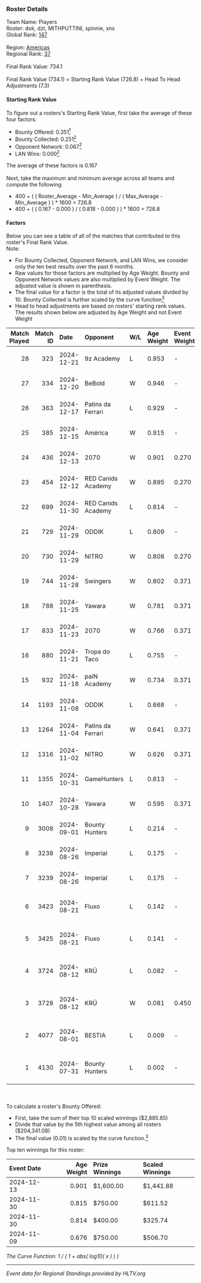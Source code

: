 ### Roster Details<br />
Team Name: Players<br />
Roster: dok, dzt, MITHPUTTINI, spinnie, xns<br />
Global Rank: [147](../../standings_global_2025_01_27.md)<br />
<br />
Region: [Americas]( ../../standings_americas_2025_01_27.md)<br />
Regional Rank: [37]( ../../standings_americas_2025_01_27.md)<br />
<br />
Final Rank Value:  734.1<br />
<br />
Final Rank Value (734.1) = Starting Rank Value (726.8) + Head To Head Adjustments (7.3)<br />

#### Starting Rank Value<br />
To figure out a rosters's Starting Rank Value, first take the average of these four factors:<br />
- Bounty Offered: 0.351[<sup>1</sup>](#table2)
- Bounty Collected: 0.251[<sup>2</sup>](#table1)
- Opponent Network: 0.067[<sup>2</sup>](#table1)
- LAN Wins: 0.000[<sup>2</sup>](#table1)

The average of these factors is 0.167<br />
<br />
Next, take the maximum and minimum average across all teams and compute the following:<br />
- 400 + ( ( Roster_Average - Min_Average ) / ( Max_Average - Min_Average ) ) * 1600 = 726.8
- 400 + ( ( 0.167 - 0.000 ) / ( 0.818 - 0.000 ) ) * 1600 = 726.8


#### Factors<br />
Below you can see a table of all of the matches that contributed to this roster's Final Rank Value.<br />
Note:<br />

- For Bounty Collected, Opponent Network, and LAN Wins, we consider only the ten best results over the past 6 months.
- Raw values for those factors are multiplied by Age Weight. Bounty and Opponent Network values are also multiplied by Event Weight. The adjusted value is shown in parenthesis.
- The final value for a factor is the total of its adjusted values divided by 10. Bounty Collected is further scaled by the curve function[<sup>3</sup>](#curveFunction)
- Head to head adjustments are based on rosters' starting rank values. The results shown below are adjusted by Age Weight and not Event Weight
<span id="table1"></span><br />


| Match Played | Match ID | Date       | Opponent           | W/L | Age Weight | Event Weight | Bounty Collected | Opponent Network | LAN Wins  | H2H Adj. | Roster                                |
| -: | -: | :- | :- | :- | :- | :- | :- | :- | :- | -: | :- |
|           28 |      323 | 2024-12-21 | 9z Academy         | L   | 0.953      | -            | -                | -                | -         |   -22.63 | dok, dzt, MITHPUTTINI, spinnie, xns   |
|           27 |      334 | 2024-12-20 | BeBold             | W   | 0.946      | -            | -                | -                | 0 (0.000) |     5.42 | dok, dzt, MITHPUTTINI, spinnie, xns   |
|           26 |      363 | 2024-12-17 | Patins da Ferrari  | L   | 0.929      | -            | -                | -                | -         |   -23.10 | dok, dzt, MITHPUTTINI, spinnie, xns   |
|           25 |      385 | 2024-12-15 | América            | W   | 0.915      | -            | -                | -                | 0 (0.000) |     3.09 | dok, dzt, MITHPUTTINI, spinnie, xns   |
|           24 |      436 | 2024-12-13 | 2070               | W   | 0.901      | 0.270        | 0.003 (0.001)    | 0.230 (0.056)    | 0 (0.000) |    10.70 | dok, dzt, MITHPUTTINI, spinnie, xns   |
|           23 |      454 | 2024-12-12 | RED Canids Academy | W   | 0.895      | 0.270        | 0.013 (0.003)    | 0.126 (0.030)    | 0 (0.000) |    11.56 | dok, dzt, MITHPUTTINI, spinnie, xns   |
|           22 |      699 | 2024-11-30 | RED Canids Academy | L   | 0.814      | -            | -                | -                | -         |   -15.41 | dok, dzt, MITHPUTTINI, spinnie, xns   |
|           21 |      729 | 2024-11-29 | ODDIK              | L   | 0.809      | -            | -                | -                | -         |    -8.11 | dok, dzt, MITHPUTTINI, spinnie, xns   |
|           20 |      730 | 2024-11-29 | NITRO              | W   | 0.808      | 0.270        | 0.003 (0.001)    | 0.309 (0.068)    | 0 (0.000) |    10.57 | dok, dzt, MITHPUTTINI, spinnie, xns   |
|           19 |      744 | 2024-11-28 | Swingers           | W   | 0.802      | 0.371        | 0.003 (0.001)    | 0.357 (0.106)    | 0 (0.000) |    14.66 | dok, dzt, MITHPUTTINI, spinnie, xns   |
|           18 |      788 | 2024-11-25 | Yawara             | W   | 0.781      | 0.371        | 0.005 (0.002)    | 0.386 (0.112)    | 0 (0.000) |    11.98 | dok, dzt, MITHPUTTINI, spinnie, xns   |
|           17 |      833 | 2024-11-23 | 2070               | W   | 0.766      | 0.371        | 0.003 (0.001)    | 0.230 (0.065)    | 0 (0.000) |     9.32 | dok, dzt, MITHPUTTINI, spinnie, xns   |
|           16 |      880 | 2024-11-21 | Tropa do Taco      | L   | 0.755      | -            | -                | -                | -         |    -8.84 | dok, dzt, MITHPUTTINI, spinnie, xns   |
|           15 |      932 | 2024-11-18 | paiN Academy       | W   | 0.734      | 0.371        | -                | 0.120 (0.033)    | 0 (0.000) |     3.03 | dok, dzt, MITHPUTTINI, spinnie, xns   |
|           14 |     1193 | 2024-11-08 | ODDIK              | L   | 0.668      | -            | -                | -                | -         |    -5.72 | dok, dzt, MITHPUTTINI, spinnie, xns   |
|           13 |     1264 | 2024-11-04 | Patins da Ferrari  | W   | 0.641      | 0.371        | 0.001 (0.000)    | 0.176 (0.042)    | 0 (0.000) |     7.78 | dok, dzt, MITHPUTTINI, spinnie, xns   |
|           12 |     1316 | 2024-11-02 | NITRO              | W   | 0.626      | 0.371        | 0.003 (0.001)    | 0.309 (0.072)    | -         |     8.48 | dok, dzt, MITHPUTTINI, spinnie, xns   |
|           11 |     1355 | 2024-10-31 | GameHunters        | L   | 0.613      | -            | -                | -                | -         |    -9.22 | dok, dzt, MITHPUTTINI, spinnie, xns   |
|           10 |     1407 | 2024-10-28 | Yawara             | W   | 0.595      | 0.371        | 0.005 (0.001)    | 0.386 (0.085)    | -         |     9.79 | dok, dzt, MITHPUTTINI, spinnie, xns   |
|            9 |     3008 | 2024-09-01 | Bounty Hunters     | L   | 0.214      | -            | -                | -                | -         |    -4.29 | dok, dzt, Lich, MITHPUTTINI, spinnie  |
|            8 |     3238 | 2024-08-26 | Imperial           | L   | 0.175      | -            | -                | -                | -         |    -0.54 | dok, dzt, Lich, MITHPUTTINI, spinnie  |
|            7 |     3239 | 2024-08-26 | Imperial           | L   | 0.175      | -            | -                | -                | -         |    -0.54 | dok, dzt, Lich, MITHPUTTINI, spinnie  |
|            6 |     3423 | 2024-08-21 | Fluxo              | L   | 0.142      | -            | -                | -                | -         |    -0.58 | dok, dzt, MITHPUTTINI, s1cko, spinnie |
|            5 |     3425 | 2024-08-21 | Fluxo              | L   | 0.141      | -            | -                | -                | -         |    -0.58 | dok, dzt, MITHPUTTINI, s1cko, spinnie |
|            4 |     3724 | 2024-08-12 | KRÜ                | L   | 0.082      | -            | -                | -                | -         |    -1.03 | dok, dzt, MITHPUTTINI, s1cko, spinnie |
|            3 |     3728 | 2024-08-12 | KRÜ                | W   | 0.081      | 0.450        | 0.004 (0.000)    | -                | -         |     1.54 | dok, dzt, MITHPUTTINI, s1cko, spinnie |
|            2 |     4077 | 2024-08-01 | BESTIA             | L   | 0.009      | -            | -                | -                | -         |    -0.04 | dok, dzt, MITHPUTTINI, s1cko, spinnie |
|            1 |     4130 | 2024-07-31 | Bounty Hunters     | L   | 0.002      | -            | -                | -                | -         |    -0.04 | dok, dzt, MITHPUTTINI, s1cko, spinnie |

<br />
<span id="table2"></span><br />
To calculate a roster's Bounty Offered:<br />

- First, take the sum of their top 10 scaled winnings ($2,885.85)
- Divide that value by the 5th highest value among all rosters ($204,341.08)
- The final value (0.01) is scaled by the curve function.[<sup>3</sup>](#curveFunction)

Top ten winnings for this roster:<br />

| Event Date | Age Weight | Prize Winnings | Scaled Winnings |
| :- | -: | :- | :- |
| 2024-12-13 |      0.901 | $1,600.00      | $1,441.88       |
| 2024-11-30 |      0.815 | $750.00        | $611.52         |
| 2024-11-30 |      0.814 | $400.00        | $325.74         |
| 2024-11-09 |      0.676 | $750.00        | $506.70         |


<span id="curveFunction"></span>_The Curve Function: 1 / ( 1 + abs( log10( x ) ) )_<br />

---
_Event data for Regional Standings provided by HLTV.org_<br />
